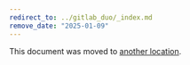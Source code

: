 ```yaml
---
redirect_to: ../gitlab_duo/_index.md
remove_date: "2025-01-09"
---
```


<!-- markdownlint-disable -->
<!-- vale off -->

This document was moved to [another location](../gitlab_duo/_index.md).

<!-- This redirect file can be deleted after <2025-01-09>. -->
<!-- Redirects that point to other docs in the same project expire in three months. -->
<!-- Redirects that point to docs in a different project or site (for example, link is not relative and starts with `https:`) expire in one year. -->
<!-- Before deletion, see: https://docs.gitlab.com/ee/development/documentation/redirects.html -->

